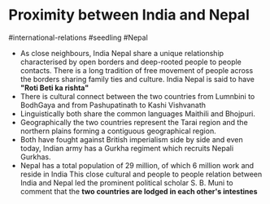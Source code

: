   # Proximity between India and Nepal
#international-relations #seedling  #Nepal 

 - As close neighbours, India Nepal share a unique relationship characterised by open borders and deep-rooted people to people contacts. There is a long tradition of free movement of people across the borders sharing family ties and culture. India Nepal is said to have **"Roti Beti ka rishta"**
 - There is cultural connect between the two countries from Lumnbini to BodhGaya and from Pashupatinath to Kashi Vishvanath
 - Linguistically both share the common languages Maithili and Bhojpuri.
 - Geographically the two countries represent the Tarai region and the northern plains forming a contiguous geographical region.
 - Both have fought against British imperialism side by side and even today, Indian army has a Gurkha regiment which recruits Nepali Gurkhas.
 - Nepal has a total population of 29 million, of which 6 million work and reside in India
This close cultural and people to people relation between India and Nepal led the prominent political scholar S. B. Muni to comment that the **two countries are lodged in each other's intestines**